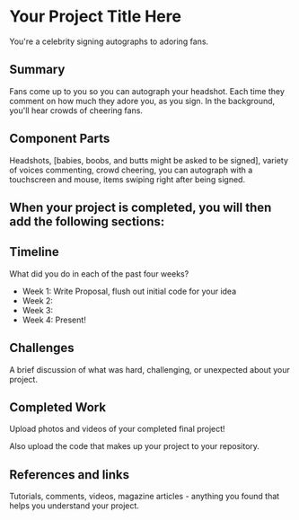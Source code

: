 # Your Project Title Here
You're a celebrity signing autographs to adoring fans.

## Summary
Fans come up to you so you can autograph your headshot. Each time they comment on how much they adore you, as you sign. In the background, you'll hear crowds of cheering fans.

## Component Parts
Headshots, [babies, boobs, and butts might be asked to be signed], variety of voices commenting, crowd cheering, you can autograph with a touchscreen and mouse, items swiping right after being signed.

## When your project is completed, you will then add the following sections:

## Timeline

What did you do in each of the past four weeks?

- Week 1: Write Proposal, flush out initial code for your idea
- Week 2:
- Week 3:
- Week 4: Present!
 
## Challenges

A brief discussion of what was hard, challenging, or unexpected about your project.

## Completed Work

Upload photos and videos of your completed final project!

Also upload the code that makes up your project to your repository.

## References and links

Tutorials, comments, videos, magazine articles - anything you found that helps you understand your project.
